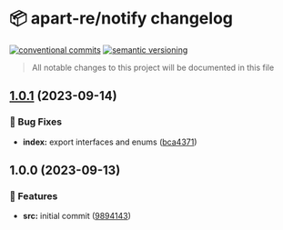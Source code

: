 # 📦 apart-re/notify changelog

[![conventional commits](https://img.shields.io/badge/conventional%20commits-1.0.0-yellow.svg)](https://conventionalcommits.org)
[![semantic versioning](https://img.shields.io/badge/semantic%20versioning-2.0.0-green.svg)](https://semver.org)

> All notable changes to this project will be documented in this file

## [1.0.1](https://github.com/apart-re/notify/compare/v1.0.0...v1.0.1) (2023-09-14)


### 🐛 Bug Fixes

* **index:** export interfaces and enums ([bca4371](https://github.com/apart-re/notify/commit/bca437162f422323b0b48302b2614e62de72253c))

## 1.0.0 (2023-09-13)


### 🍕 Features

* **src:** initial commit ([9894143](https://github.com/apart-re/notify/commit/9894143f2feb592dff9d25d8f63322b622e2503c))
